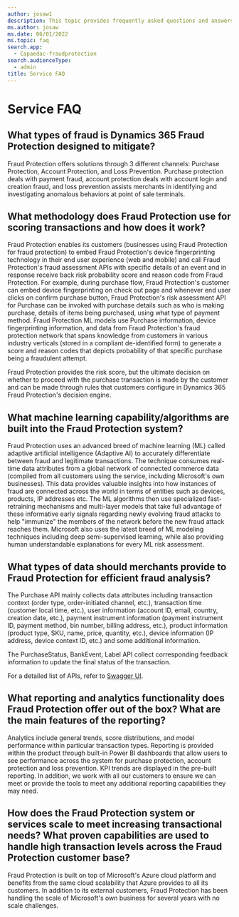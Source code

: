 ```yaml
---
author: josaw1
description: This topic provides frequently asked questions and answers (FAQ) about the Microsoft Dynamics 365 Fraud Protection service.
ms.author: josaw
ms.date: 06/01/2022
ms.topic: faq
search.app: 
  - Capaedac-fraudprotection
search.audienceType:
  - admin
title: Service FAQ
---
```


# Service FAQ

## What types of fraud is Dynamics 365 Fraud Protection designed to mitigate?

Fraud Protection offers solutions through 3 different channels: Purchase Protection, Account Protection, and Loss Prevention. Purchase protection deals with payment fraud, account protection deals with account login and creation fraud, and loss prevention assists merchants in identifying and investigating anomalous behaviors at point of sale terminals.

## What methodology does Fraud Protection use for scoring transactions and how does it work?

Fraud Protection enables its customers (businesses using Fraud Protection for fraud protection) to embed Fraud Protection's device fingerprinting technology in their end user experience (web and mobile) and call Fraud Protection's fraud assessment APIs with specific details of an event and in response receive back risk probability score and reason code from Fraud Protection. For example, during purchase flow, Fraud Protection's customer can embed device fingerprinting on check out page and whenever end user clicks on confirm purchase button, Fraud Protection's risk assessment API for Purchase can be invoked with purchase details such as who is making purchase, details of items being purchased, using what type of payment method. Fraud Protection ML models use Purchase information, device fingerprinting information, and data from Fraud Protection's fraud protection network that spans knowledge from customers in various industry verticals (stored in a compliant de-identified form) to generate a score and reason codes that depicts probability of that specific purchase being a fraudulent attempt.

Fraud Protection provides the risk score, but the ultimate decision on whether to proceed with the purchase transaction is made by the customer and can be made through rules that customers configure in Dynamics 365 Fraud Protection's decision engine.

## What machine learning capability/algorithms are built into the Fraud Protection system?

Fraud Protection uses an advanced breed of machine learning (ML) called adaptive artificial intelligence (Adaptive AI) to accurately differentiate between fraud and legitimate transactions. The technique consumes real-time data attributes from a global network of connected commerce data (compiled from all customers using the service, including Microsoft's own businesses). This data provides valuable insights into how instances of fraud are connected across the world in terms of entities such as devices, products, IP addresses etc. The ML algorithms then use specialized fast-retraining mechanisms and multi-layer models that take full advantage of these informative early signals regarding newly evolving fraud attacks to help "immunize" the members of the network before the new fraud attack reaches them. Microsoft also uses the latest breed of ML modeling techniques including deep semi-supervised learning, while also providing human understandable explanations for every ML risk assessment.

## What types of data should merchants provide to Fraud Protection for efficient fraud analysis?

The Purchase API mainly collects data attributes including transaction context (order type, order-initiated channel, etc.), transaction time (customer local time, etc.), user information (account ID, email, country, creation date, etc.), payment instrument information (payment instrument ID, payment method, bin number, billing address, etc.), product information (product type, SKU, name, price, quantity, etc.), device information (IP address, device context ID, etc.) and some additional information.

The PurchaseStatus, BankEvent, Label API collect corresponding feedback information to update the final status of the transaction.

For a detailed list of APIs, refer to [Swagger UI](https://dfpswagger.azurewebsites.net/index.html).


## What reporting and analytics functionality does Fraud Protection offer out of the box? What are the main features of the reporting?

Analytics include general trends, score distributions, and model performance within particular transaction types. Reporting is provided within the product through built-in Power BI dashboards that allow users to see performance across the system for purchase protection, account protection and loss prevention. KPI trends are displayed in the pre-built reporting. In addition, we work with all our customers to ensure we can meet or provide the tools to meet any additional reporting capabilities they may need.

## How does the Fraud Protection system or services scale to meet increasing transactional needs? What proven capabilities are used to handle high transaction levels across the Fraud Protection customer base?

Fraud Protection is built on top of Microsoft's Azure cloud platform and benefits from the same cloud scalability that Azure provides to all its customers. In addition to its external customers, Fraud Protection has been handling the scale of Microsoft's own business for several years with no scale challenges.
